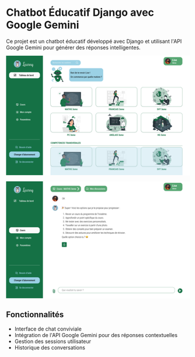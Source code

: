# Chatbot Éducatif Django avec Google Gemini

Ce projet est un chatbot éducatif développé avec Django et utilisant l'API Google Gemini pour générer des réponses intelligentes.

![alt text](<Accueil (1).png>)

![alt text](<Maths (1).png>)


## Fonctionnalités

- Interface de chat conviviale
- Intégration de l'API Google Gemini pour des réponses contextuelles
- Gestion des sessions utilisateur
- Historique des conversations
